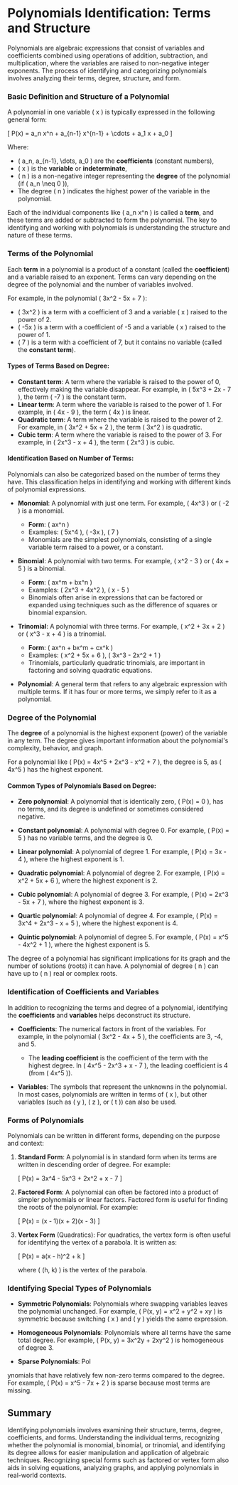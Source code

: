 # Polynomials Identification: Terms and Structure

Polynomials are algebraic expressions that consist of variables and coefficients combined using operations of addition, subtraction, and multiplication, where the variables are raised to non-negative integer exponents. The process of identifying and categorizing polynomials involves analyzing their terms, degree, structure, and form.

### **Basic Definition and Structure of a Polynomial**

A polynomial in one variable \( x \) is typically expressed in the following general form:

\[
P(x) = a_n x^n + a_{n-1} x^{n-1} + \cdots + a_1 x + a_0
\]

Where:
- \( a_n, a_{n-1}, \dots, a_0 \) are the **coefficients** (constant numbers),
- \( x \) is the **variable** or **indeterminate**,
- \( n \) is a non-negative integer representing the **degree** of the polynomial (if \( a_n \neq 0 \)),
- The degree \( n \) indicates the highest power of the variable in the polynomial.

Each of the individual components like \( a_n x^n \) is called a **term**, and these terms are added or subtracted to form the polynomial. The key to identifying and working with polynomials is understanding the structure and nature of these terms.

### **Terms of the Polynomial**
Each **term** in a polynomial is a product of a constant (called the **coefficient**) and a variable raised to an exponent. Terms can vary depending on the degree of the polynomial and the number of variables involved.

For example, in the polynomial \( 3x^2 - 5x + 7 \):
- \( 3x^2 \) is a term with a coefficient of 3 and a variable \( x \) raised to the power of 2.
- \( -5x \) is a term with a coefficient of -5 and a variable \( x \) raised to the power of 1.
- \( 7 \) is a term with a coefficient of 7, but it contains no variable (called the **constant term**).

#### Types of Terms Based on Degree:
- **Constant term**: A term where the variable is raised to the power of 0, effectively making the variable disappear. For example, in \( 5x^3 + 2x - 7 \), the term \( -7 \) is the constant term.
- **Linear term**: A term where the variable is raised to the power of 1. For example, in \( 4x - 9 \), the term \( 4x \) is linear.
- **Quadratic term**: A term where the variable is raised to the power of 2. For example, in \( 3x^2 + 5x + 2 \), the term \( 3x^2 \) is quadratic.
- **Cubic term**: A term where the variable is raised to the power of 3. For example, in \( 2x^3 - x + 4 \), the term \( 2x^3 \) is cubic.

#### Identification Based on Number of Terms:
Polynomials can also be categorized based on the number of terms they have. This classification helps in identifying and working with different kinds of polynomial expressions.

- **Monomial**: A polynomial with just one term. For example, \( 4x^3 \) or \( -2 \) is a monomial.
  - **Form**: \( ax^n \)
  - Examples: \( 5x^4 \), \( -3x \), \( 7 \)
  - Monomials are the simplest polynomials, consisting of a single variable term raised to a power, or a constant.

- **Binomial**: A polynomial with two terms. For example, \( x^2 - 3 \) or \( 4x + 5 \) is a binomial.
  - **Form**: \( ax^m + bx^n \)
  - Examples: \( 2x^3 + 4x^2 \), \( x - 5 \)
  - Binomials often arise in expressions that can be factored or expanded using techniques such as the difference of squares or binomial expansion.

- **Trinomial**: A polynomial with three terms. For example, \( x^2 + 3x + 2 \) or \( x^3 - x + 4 \) is a trinomial.
  - **Form**: \( ax^n + bx^m + cx^k \)
  - Examples: \( x^2 + 5x + 6 \), \( 3x^3 - 2x^2 + 1 \)
  - Trinomials, particularly quadratic trinomials, are important in factoring and solving quadratic equations.

- **Polynomial**: A general term that refers to any algebraic expression with multiple terms. If it has four or more terms, we simply refer to it as a polynomial.

### **Degree of the Polynomial**

The **degree** of a polynomial is the highest exponent (power) of the variable in any term. The degree gives important information about the polynomial's complexity, behavior, and graph.

For a polynomial like \( P(x) = 4x^5 + 2x^3 - x^2 + 7 \), the degree is 5, as \( 4x^5 \) has the highest exponent.

#### Common Types of Polynomials Based on Degree:
- **Zero polynomial**: A polynomial that is identically zero, \( P(x) = 0 \), has no terms, and its degree is undefined or sometimes considered negative.
  
- **Constant polynomial**: A polynomial with degree 0. For example, \( P(x) = 5 \) has no variable terms, and the degree is 0.

- **Linear polynomial**: A polynomial of degree 1. For example, \( P(x) = 3x - 4 \), where the highest exponent is 1.
  
- **Quadratic polynomial**: A polynomial of degree 2. For example, \( P(x) = x^2 + 5x + 6 \), where the highest exponent is 2.
  
- **Cubic polynomial**: A polynomial of degree 3. For example, \( P(x) = 2x^3 - 5x + 7 \), where the highest exponent is 3.
  
- **Quartic polynomial**: A polynomial of degree 4. For example, \( P(x) = 3x^4 + 2x^3 - x + 5 \), where the highest exponent is 4.
  
- **Quintic polynomial**: A polynomial of degree 5. For example, \( P(x) = x^5 - 4x^2 + 1 \), where the highest exponent is 5.

The degree of a polynomial has significant implications for its graph and the number of solutions (roots) it can have. A polynomial of degree \( n \) can have up to \( n \) real or complex roots.

### **Identification of Coefficients and Variables**
In addition to recognizing the terms and degree of a polynomial, identifying the **coefficients** and **variables** helps deconstruct its structure.

- **Coefficients**: The numerical factors in front of the variables. For example, in the polynomial \( 3x^2 - 4x + 5 \), the coefficients are 3, -4, and 5.
  - The **leading coefficient** is the coefficient of the term with the highest degree. In \( 4x^5 - 2x^3 + x - 7 \), the leading coefficient is 4 (from \( 4x^5 \)).

- **Variables**: The symbols that represent the unknowns in the polynomial. In most cases, polynomials are written in terms of \( x \), but other variables (such as \( y \), \( z \), or \( t \)) can also be used.

### **Forms of Polynomials**

Polynomials can be written in different forms, depending on the purpose and context:

1. **Standard Form**: A polynomial is in standard form when its terms are written in descending order of degree. For example:

   \[
   P(x) = 3x^4 - 5x^3 + 2x^2 + x - 7
   \]

2. **Factored Form**: A polynomial can often be factored into a product of simpler polynomials or linear factors. Factored form is useful for finding the roots of the polynomial. For example:

   \[
   P(x) = (x - 1)(x + 2)(x - 3)
   \]

3. **Vertex Form** (Quadratics): For quadratics, the vertex form is often useful for identifying the vertex of a parabola. It is written as:

   \[
   P(x) = a(x - h)^2 + k
   \]

   where \( (h, k) \) is the vertex of the parabola.

### **Identifying Special Types of Polynomials**

- **Symmetric Polynomials**: Polynomials where swapping variables leaves the polynomial unchanged. For example, \( P(x, y) = x^2 + y^2 + xy \) is symmetric because switching \( x \) and \( y \) yields the same expression.
  
- **Homogeneous Polynomials**: Polynomials where all terms have the same total degree. For example, \( P(x, y) = 3x^2y + 2xy^2 \) is homogeneous of degree 3.

- **Sparse Polynomials**: Pol

ynomials that have relatively few non-zero terms compared to the degree. For example, \( P(x) = x^5 - 7x + 2 \) is sparse because most terms are missing.

## Summary

Identifying polynomials involves examining their structure, terms, degree, coefficients, and forms. Understanding the individual terms, recognizing whether the polynomial is monomial, binomial, or trinomial, and identifying its degree allows for easier manipulation and application of algebraic techniques. Recognizing special forms such as factored or vertex form also aids in solving equations, analyzing graphs, and applying polynomials in real-world contexts.